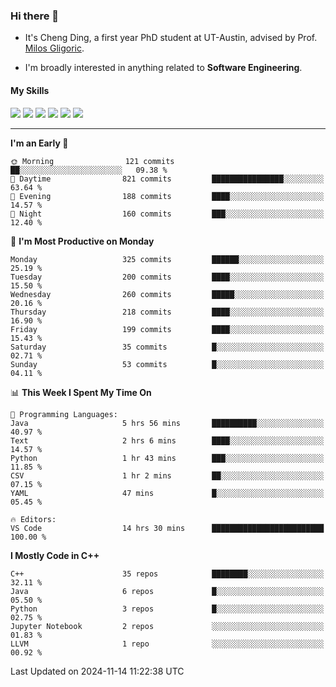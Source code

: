 ### Hi there 👋

* It's Cheng Ding, a first year PhD student at UT-Austin, advised by Prof. [Milos Gligoric](https://users.ece.utexas.edu/~gligoric/).

* I'm broadly interested in anything related to **Software Engineering**.

#### My Skills

![](https://img.shields.io/badge/C++-65318e?logo=cplusplus&logoColor=fff)
![](https://img.shields.io/badge/Python-3e74a2?logo=python&logoColor=fff)
![](https://img.shields.io/badge/C-5654a2?logo=c&logoColor=fff)
![](https://img.shields.io/badge/Go-00aaff?logo=go&logoColor=fff)
![](https://img.shields.io/badge/Docker-0088ff?logo=docker&logoColor=fff)
![](https://img.shields.io/badge/Apache-D22128?logo=apache&logoColor=fff)

---
<!--START_SECTION:waka-->
**I'm an Early 🐤** 

```text
🌞 Morning                121 commits         ██░░░░░░░░░░░░░░░░░░░░░░░   09.38 % 
🌆 Daytime                821 commits         ████████████████░░░░░░░░░   63.64 % 
🌃 Evening                188 commits         ████░░░░░░░░░░░░░░░░░░░░░   14.57 % 
🌙 Night                  160 commits         ███░░░░░░░░░░░░░░░░░░░░░░   12.40 % 
```
📅 **I'm Most Productive on Monday** 

```text
Monday                   325 commits         ██████░░░░░░░░░░░░░░░░░░░   25.19 % 
Tuesday                  200 commits         ████░░░░░░░░░░░░░░░░░░░░░   15.50 % 
Wednesday                260 commits         █████░░░░░░░░░░░░░░░░░░░░   20.16 % 
Thursday                 218 commits         ████░░░░░░░░░░░░░░░░░░░░░   16.90 % 
Friday                   199 commits         ████░░░░░░░░░░░░░░░░░░░░░   15.43 % 
Saturday                 35 commits          █░░░░░░░░░░░░░░░░░░░░░░░░   02.71 % 
Sunday                   53 commits          █░░░░░░░░░░░░░░░░░░░░░░░░   04.11 % 
```


📊 **This Week I Spent My Time On** 

```text
💬 Programming Languages: 
Java                     5 hrs 56 mins       ██████████░░░░░░░░░░░░░░░   40.97 % 
Text                     2 hrs 6 mins        ████░░░░░░░░░░░░░░░░░░░░░   14.57 % 
Python                   1 hr 43 mins        ███░░░░░░░░░░░░░░░░░░░░░░   11.85 % 
CSV                      1 hr 2 mins         ██░░░░░░░░░░░░░░░░░░░░░░░   07.15 % 
YAML                     47 mins             █░░░░░░░░░░░░░░░░░░░░░░░░   05.45 % 

🔥 Editors: 
VS Code                  14 hrs 30 mins      █████████████████████████   100.00 % 
```

**I Mostly Code in C++** 

```text
C++                      35 repos            ████████░░░░░░░░░░░░░░░░░   32.11 % 
Java                     6 repos             █░░░░░░░░░░░░░░░░░░░░░░░░   05.50 % 
Python                   3 repos             █░░░░░░░░░░░░░░░░░░░░░░░░   02.75 % 
Jupyter Notebook         2 repos             ░░░░░░░░░░░░░░░░░░░░░░░░░   01.83 % 
LLVM                     1 repo              ░░░░░░░░░░░░░░░░░░░░░░░░░   00.92 % 
```




 Last Updated on 2024-11-14 11:22:38 UTC
<!--END_SECTION:waka-->

